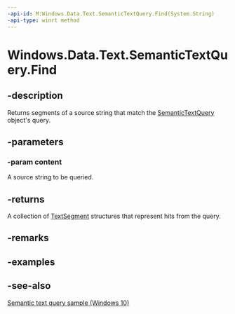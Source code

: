 ```yaml
---
-api-id: M:Windows.Data.Text.SemanticTextQuery.Find(System.String)
-api-type: winrt method
---
```


<!-- Method syntax
public Windows.Foundation.Collections.IVectorView<Windows.Data.Text.TextSegment> Find(System.String content)
-->

# Windows.Data.Text.SemanticTextQuery.Find

## -description
Returns segments of a source string that match the [SemanticTextQuery](semantictextquery.md) object's query.

## -parameters
### -param content
A source string to be queried.

## -returns
A collection of [TextSegment](textsegment.md) structures that represent hits from the query.

## -remarks

## -examples

## -see-also
[Semantic text query sample (Windows 10)](http://go.microsoft.com/fwlink/p/?LinkId=620594)